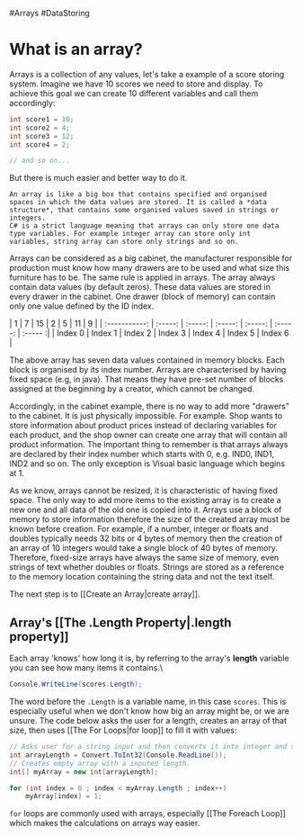 #Arrays #DataStoring
# What is an array?

Arrays is a collection of any values, let's take a example of a score storing system. Imagine we have 10 scores we need to store and display. To achieve this goal we can create 10 different variables and call them accordingly:

```c#
int score1 = 10;
int score2 = 4;
int score3 = 12;
int score4 = 2;

// and so on...
```

But there is much easier and better way to do it.

```
An array is like a big box that contains specified and organised spaces in which the data values are stored. It is called a *data structure*, that contains some organised values saved in strings or integers.
C# is a strict language meaning that arrays can only store one data type variables. For example integer array can store only int variables, string array can store only strings and so on.
```

Arrays can be considered as a big cabinet, the manufacturer responsible for production must know how many drawers are to be used and what size this furniture has to be. The same rule is applied in arrays. The array always contain data values (by default zeros). These data values are stored in every drawer in the cabinet. One drawer (block of memory) can contain only one value defined by the ID index. 

| 1             | 7       | 15      | 2       | 5       | 11      | 9       |
| :-----------: | :-----: | :-----: | :-----: | :-----: | :-----: | :----- :|
| Index 0       | Index 1 | Index 2 | Index 3 | Index 4 | Index 5 | Index 6 |

The above array has seven data values contained in memory blocks. Each block is organised by its index number. Arrays are characterised by having fixed space (e.g, in java). That means they have pre-set number of blocks assigned at the beginning by a creator, which cannot be changed.

Accordingly, in the cabinet example, there is no way to add more "drawers" to the cabinet. It is just physically impossible. For example. Shop wants to store information about product prices instead of declaring variables for each product, and the shop owner can create one array that will contain all product information.
The important thing to remember is that arrays always are declared by their index number which starts with 0, e.g. IND0, IND1, IND2 and so on. The only exception is Visual basic language which begins at 1.

As we know, arrays cannot be resized, it is characteristic of having fixed space. The only way to add more items to the existing array is to create a new one and all data of the old one is copied into it. Arrays use a block of memory to store information therefore the size of the created array must be known before creation.
For example,  if a number,  integer or floats and doubles typically needs 32 bits or 4 bytes of memory then the creation of an array of 10 integers would take a single block of 40 bytes of memory. Therefore, fixed-size arrays have always the same size of memory, even strings of text whether doubles or floats. Strings are stored as a reference to the memory location containing the string data and not the text itself. 

The next step is to [[Create an Array|create array]].
## Array's [[The .Length Property|.length property]]

Each array 'knows' how long it is, by referring to the array's **length** variable you can see how many items it contains.\

```c#
Console.WriteLine(scores.Length);
```

The word before the `.Length` is a variable name, in this case `scores`. This is especially useful when we don't know how big an array might be, or we are unsure. The code below asks the user for a length, creates an array of that size, then uses [[The For Loops|for loop]] to fill it with values:

```c#
// Asks user for a string input and then converts it into integer and saves to the variable.
int arrayLength = Convert.ToInt32(Console.ReadLine());
// Creates empty array with a inputed length.
int[] myArray = new int[arrayLength];

for (int index = 0 ; index < myArray.Length ; index++)
	myArray[index] = 1;
```

`for` loops are commonly used with arrays, especially [[The Foreach Loop]] which makes the calculations on arrays way easier.

